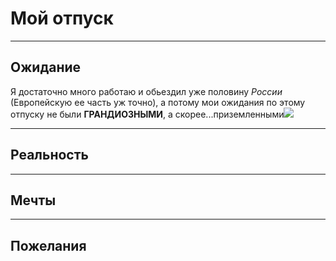 # Мой отпуск
---
## Ожидание
Я достаточно много работаю и обьездил уже половину _России_ (Европейскую ее часть уж точно), а потому мои ожидания по этому отпуску не были **ГРАНДИОЗНЫМИ**, а скорее...приземленными![](sleep.jpg)

---
## Реальность


---
## Мечты


---
## Пожелания